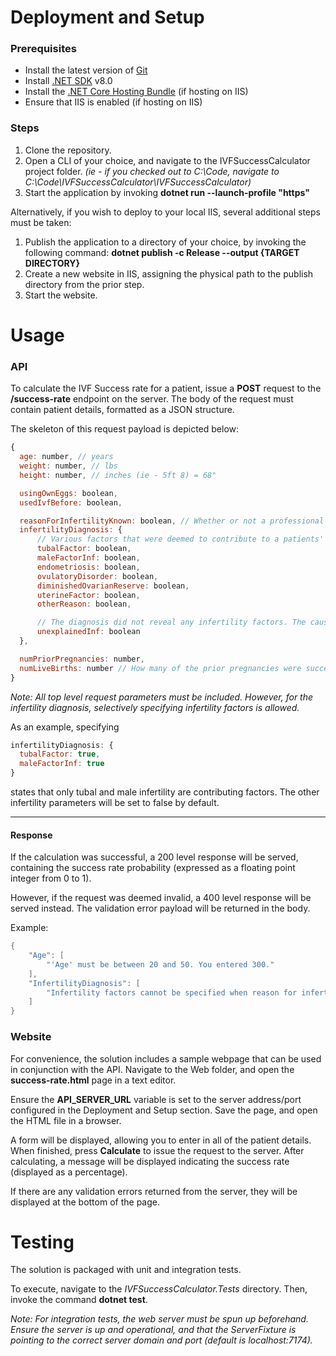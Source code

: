 # Deployment and Setup

### Prerequisites
- Install the latest version of [Git](https://git-scm.com/downloads)
- Install [.NET SDK](https://dotnet.microsoft.com/en-us/download/dotnet/8.0) v8.0
- Install the [.NET Core Hosting Bundle](https://dotnet.microsoft.com/en-us/download/dotnet/8.0) (if hosting on IIS)
- Ensure that IIS is enabled (if hosting on IIS)

### Steps
1) Clone the repository.
2) Open a CLI of your choice, and navigate to the IVFSuccessCalculator project folder. *(ie - if you checked out to C:\Code, navigate to C:\Code\IVFSuccessCalculator\IVFSuccessCalculator)*
3) Start the application by invoking **dotnet run --launch-profile "https"**

Alternatively, if you wish to deploy to your local IIS, several additional steps must be taken:

1) Publish the application to a directory of your choice, by invoking the following command: **dotnet publish -c Release --output {TARGET DIRECTORY}**
2) Create a new website in IIS, assigning the physical path to the publish directory from the prior step.
3) Start the website.

# Usage

### API

To calculate the IVF Success rate for a patient, issue a **POST** request to the **/success-rate** endpoint on the server.
The body of the request must contain patient details, formatted as a JSON structure.

The skeleton of this request payload is depicted below:
```javascript
{
  age: number, // years
  weight: number, // lbs
  height: number, // inches (ie - 5ft 8) = 68"

  usingOwnEggs: boolean,
  usedIvfBefore: boolean,

  reasonForInfertilityKnown: boolean, // Whether or not a professional diagnosis has been performed. If false, the diagnosis must be set to an empty object ({}).
  infertilityDiagnosis: {
      // Various factors that were deemed to contribute to a patients' infertility
      tubalFactor: boolean,
      maleFactorInf: boolean,
      endometriosis: boolean,
      ovulatoryDisorder: boolean,
      diminishedOvarianReserve: boolean,
      uterineFactor: boolean,
      otherReason: boolean,

      // The diagnosis did not reveal any infertility factors. The cause of infertility is unexplained
      unexplainedInf: boolean
  },

  numPriorPregnancies: number,
  numLiveBirths: number // How many of the prior pregnancies were successful
}
```

*Note: All top level request parameters must be included. However, for the infertility diagnosis, selectively specifying infertility factors is allowed.*

As an example, specifying

```javascript
infertilityDiagnosis: {
  tubalFactor: true,
  maleFactorInf: true
}
```

states that only tubal and male infertility are contributing factors. 
The other infertility parameters will be set to false by default.

* * *

#### Response
If the calculation was successful, a 200 level response will be served, containing the success rate probability (expressed as a floating point integer from 0 to 1).


However, if the request was deemed invalid, a 400 level response will be served instead. 
The validation error payload will be returned in the body.

Example:
```csharp
{
    "Age": [
        "'Age' must be between 20 and 50. You entered 300."
    ],
    "InfertilityDiagnosis": [
        "Infertility factors cannot be specified when reason for infertility is not known."
    ]
}
```

### Website

For convenience, the solution includes a sample webpage that can be used in conjunction with the API. 
Navigate to the Web folder, and open the **success-rate.html** page in a text editor.

Ensure the **API_SERVER_URL** variable is set to the server address/port configured in the Deployment and Setup section.
Save the page, and open the HTML file in a browser.

A form will be displayed, allowing you to enter in all of the patient details.
When finished, press **Calculate** to issue the request to the server.
After calculating, a message will be displayed indicating the success rate (displayed as a percentage).

If there are any validation errors returned from the server, they will be displayed at the bottom of the page.

# Testing

The solution is packaged with unit and integration tests.

To execute, navigate to the *IVFSuccessCalculator.Tests* directory.
Then, invoke the command **dotnet test**.

*Note: For integration tests, the web server must be spun up beforehand.
Ensure the server is up and operational, and that the ServerFixture is pointing to the correct server domain and port (default is localhost:7174).*
